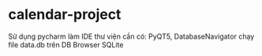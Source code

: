 # calendar-project
Sử dụng pycharm làm IDE
thư viện cần có: PyQT5, DatabaseNavigator
chạy file data.db trên DB Browser SQLite
